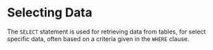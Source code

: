 # Selecting Data

The `SELECT` statement is used for retrieving data from tables, for select specific data, often based on a criteria given in the `WHERE` clause.